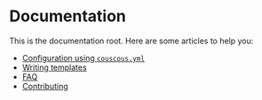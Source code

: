 # Documentation

This is the documentation root. Here are some articles to help you:

- [Configuration using `couscous.yml`](configuration.md)
- [Writing templates](templates.md)
- [FAQ](faq.md)
- [Contributing](contributing.md)
